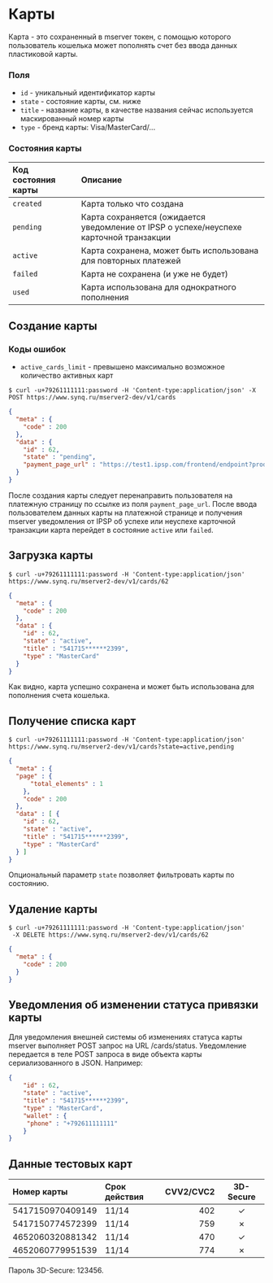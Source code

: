 # Карты

Карта - это сохраненный в mserver токен, с помощью которого пользователь кошелька может пополнять счет без ввода данных пластиковой карты.

### Поля

* `id` - уникальный идентификатор карты
* `state` - состояние карты, см. ниже
* `title` - название карты, в качестве названия сейчас используется маскированный номер карты
* `type` - бренд карты: Visa/MasterCard/...

### Состояния карты

| Код состояния карты   | Описание                                                                                     |
| :-------------------  |:---------------------------------------------------------------------------------------------|
| `created`             | Карта только что создана                                                                     |
| `pending`             | Карта сохраняется (ожидается уведомление от IPSP о успехе/неуспехе карточной транзакции      |
| `active`              | Карта сохранена, может быть использована для повторных платежей                              |
| `failed`              | Карта не сохранена (и уже не будет)                                                          |
| `used`                | Карта использована для однократного пополнения

## Создание карты

### Коды ошибок

* `active_cards_limit` - превышено максимально возможное количество активных карт

```shell
$ curl -u+79261111111:password -H 'Content-type:application/json' -X POST https://www.synq.ru/mserver2-dev/v1/cards
```

```json
{
  "meta" : {
    "code" : 200
  },
  "data" : {
    "id" : 62,
    "state" : "pending",
    "payment_page_url" : "https://test1.ipsp.com/frontend/endpoint?product_id=1721&desc=mserver2&payment_type=A&amount=1.00&currency=RUB&biller_client_id=1f95c7b9-74e5-4fd7-983d-c8d03d90347e&perspayee_expiry=0150&recur_freq=1&locale=ru&hash=cace0d7de544a25d2aa685ef12263a10655d9058"
  }
}
```

После создания карты следует перенаправить пользователя на платежную страницу по ссылке из поля `payment_page_url`. После ввода пользователем данных карты на платежной странице  и получения mserver уведомления от IPSP об успехе или неуспехе карточной транзакции карта перейдет в состояние `active` или `failed`.

## Загрузка карты

```shell
$ curl -u+79261111111:password -H 'Content-type:application/json' https://www.synq.ru/mserver2-dev/v1/cards/62
```

```json
{
  "meta" : {
    "code" : 200
  },
  "data" : {
    "id" : 62,
    "state" : "active",
    "title" : "541715******2399",
    "type" : "MasterCard"
  }
}
```

Как видно, карта успешно сохранена и может быть использована для пополнения счета кошелька.

## Получение списка карт

```shell
$ curl -u+79261111111:password -H 'Content-type:application/json' https://www.synq.ru/mserver2-dev/v1/cards?state=active,pending
```

```json
{
  "meta" : {
  "page" : {
      "total_elements" : 1
    },
    "code" : 200
  },
  "data" : [ {
    "id" : 62,
    "state" : "active",
    "title" : "541715******2399",
    "type" : "MasterCard"
  } ]
}
```

Опциональный параметр `state` позволяет фильтровать карты по состоянию.

## Удаление карты

```shell
$ сurl -u+79261111111:password -H 'Content-type:application/json' 
 -X DELETE https://www.synq.ru/mserver2-dev/v1/cards/62
```

```json
{
  "meta" : {
    "code" : 200
  }
}
```
## Уведомления об изменении статуса привязки карты

Для уведомления внешней системы об изменениях статуса карты mserver выполняет POST запрос на URL /cards/status. Уведомление передается в теле POST запроса в виде объекта карты сериализованного в JSON. Например:

```json
{
    "id" : 62,
    "state" : "active",
    "title" : "541715******2399",
    "type" : "MasterCard",
    "wallet" : {
     "phone" : "+792611111111"
    }
}
```

## Данные тестовых карт

| Номер карты      | Срок действия  | CVV2/CVC2 | 3D-Secure |
| :--------------  |:-------------- |---------: |:---------:|
| 5417150970409149 | 11/14          | 402       | &#x2713;  |
| 5417150774572399 | 11/14          | 759       | &#x2717;  |  
| 4652060320881342 | 11/14          | 470       | &#x2713;  |
| 4652060779951539 | 11/14          | 774       | &#x2717;  |

Пароль 3D-Secure: 123456.